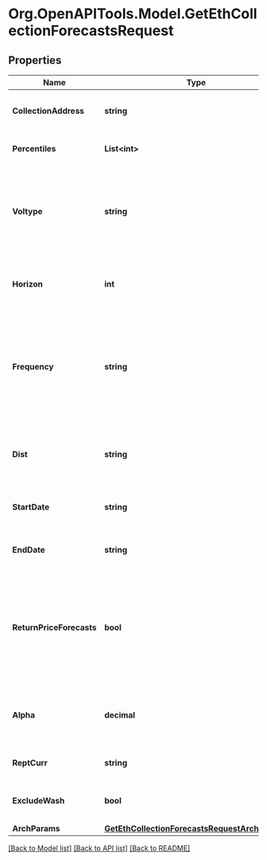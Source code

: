 # Org.OpenAPITools.Model.GetEthCollectionForecastsRequest

## Properties

Name | Type | Description | Notes
------------ | ------------- | ------------- | -------------
**CollectionAddress** | **string** | The contract address of the token collection. | 
**Percentiles** | **List&lt;int&gt;** | The collection percentile(s) | [optional] 
**Voltype** | **string** | Type of statistical forecasting model to be calculated as a 3-char string, e.g. &#x60;arc&#x60; for ARCH | [optional] 
**Horizon** | **int** | The forecast horizon (i.e. the number of periods to forecast out) | [optional] 
**Frequency** | **string** | The interval at which to calculate returns to base the forecasts upon, e.g. &#x60;1D&#x60; for daily, &#x60;1M&#x60; for monthly etc. | [optional] 
**Dist** | **string** | The distribution assumed to calculate parametric risk for. | [optional] 
**StartDate** | **string** | The start date to pull data for calculations | [optional] 
**EndDate** | **string** | The end date to pull data for calculations | [optional] 
**ReturnPriceForecasts** | **bool** | Set to true, returns confidencve intervals at alpha significance for price on top of forecasts for returns and volatilities | [optional] 
**Alpha** | **decimal** | The significance level, e.g. 0.05 for 95% confidence | [optional] 
**ReptCurr** | **string** | The currency to report results in | [optional] 
**ExcludeWash** | **bool** | Exclude suspected wash transactions? | [optional] 
**ArchParams** | [**GetEthCollectionForecastsRequestArchParams**](GetEthCollectionForecastsRequestArchParams.md) |  | [optional] 

[[Back to Model list]](../README.md#documentation-for-models) [[Back to API list]](../README.md#documentation-for-api-endpoints) [[Back to README]](../README.md)

